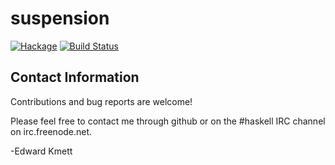 suspension
============

[![Hackage](https://img.shields.io/hackage/v/suspension.svg)](https://hackage.haskell.org/package/suspension) [![Build Status](https://secure.travis-ci.org/ekmett/suspension.png?branch=master)](http://travis-ci.org/ekmett/suspension)

Contact Information
-------------------

Contributions and bug reports are welcome!

Please feel free to contact me through github or on the #haskell IRC channel on irc.freenode.net.

-Edward Kmett
